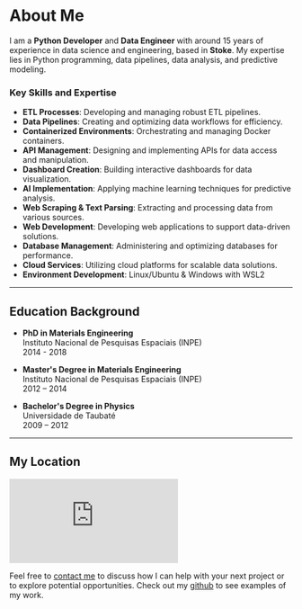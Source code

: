 # About Me

I am a **Python Developer** and **Data Engineer** with around 15 years of experience in data science and engineering, based in **Stoke**. My expertise lies in Python programming, data pipelines, data analysis, and predictive modeling.

### Key Skills and Expertise

- **ETL Processes**: Developing and managing robust ETL pipelines.
- **Data Pipelines**: Creating and optimizing data workflows for efficiency.
- **Containerized Environments**: Orchestrating and managing Docker containers.
- **API Management**: Designing and implementing APIs for data access and manipulation.
- **Dashboard Creation**: Building interactive dashboards for data visualization.
- **AI Implementation**: Applying machine learning techniques for predictive analysis.
- **Web Scraping & Text Parsing**: Extracting and processing data from various sources.
- **Web Development**: Developing web applications to support data-driven solutions.
- **Database Management**: Administering and optimizing databases for performance.
- **Cloud Services**: Utilizing cloud platforms for scalable data solutions.
- **Environment Development**: Linux/Ubuntu & Windows with WSL2

---

## Education Background

- **PhD in Materials Engineering**  
  Instituto Nacional de Pesquisas Espaciais (INPE)  
  2014 - 2018

- **Master's Degree in Materials Engineering**  
  Instituto Nacional de Pesquisas Espaciais (INPE)  
  2012 – 2014

- **Bachelor's Degree in Physics**  
  Universidade de Taubaté  
  2009 – 2012

---

## My Location

<div>
<iframe src="https://www.google.com/maps/embed?pb=!1m18!1m12!1m3!1d153594.0584591548!2d-2.3245539857112694!3d53.02203182839007!2m3!1f0!2f0!3f0!3m2!1i1024!2i768!4f13.1!3m3!1m2!1s0x487a11520fae440d%3A0xf1cdcd2f02caee04!2sStoke-on-Trent!5e0!3m2!1sen!2suk!4v1723548857398!5m2!1sen!2suk" width="300" height="150" style="border:0;" allowfullscreen="" loading="lazy" referrerpolicy="no-referrer-when-downgrade"></iframe>
</div>

Feel free to [contact me](mailto:miguel.junior.mat@hotmail.com) to discuss how I can help with your next project or to explore potential opportunities. Check out my [github](https://github.com/miguelzeph) to see examples of my work.
